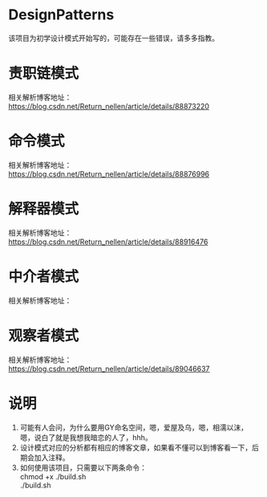 # DesignPatterns
该项目为初学设计模式开始写的，可能存在一些错误，请多多指教。

# 责职链模式
相关解析博客地址：https://blog.csdn.net/Return_nellen/article/details/88873220

# 命令模式
相关解析博客地址：https://blog.csdn.net/Return_nellen/article/details/88876996

# 解释器模式
相关解析博客地址：https://blog.csdn.net/Return_nellen/article/details/88916476

# 中介者模式
相关解析博客地址：

# 观察者模式
相关解析博客地址：https://blog.csdn.net/Return_nellen/article/details/89046637

# 说明
1. 可能有人会问，为什么要用GY命名空间，嗯，爱屋及乌，嗯，相濡以沫，嗯，说白了就是我想我暗恋的人了，hhh。
2. 设计模式对应的分析都有相应的博客文章，如果看不懂可以到博客看一下，后期会加入注释。
3. 如何使用该项目，只需要以下两条命令：
<br>chmod +x ./build.sh
<br>./build.sh
